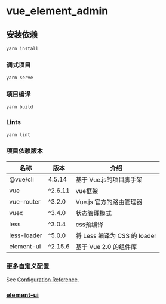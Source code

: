 # vue_element_admin

## 安装依赖

```bash
yarn install
```

### 调式项目

```bash
yarn serve
```

### 项目编译

```bash
yarn build
```

### Lints

```bash
yarn lint
```

### 项目依赖版本

| 名称        | 版本    | 介绍                         |
| ----------- | ------- | ---------------------------- |
| @vue/cli    | 4.5.14  | 基于 Vue.js的项目脚手架      |
| vue         | ^2.6.11 | vue框架                      |
| vue-router  | ^3.2.0  | Vue.js 官方的路由管理器      |
| vuex        | ^3.4.0  | 状态管理模式                 |
| less        | ^3.0.4  | css预编译                    |
| less-loader | ^5.0.0  | 将 Less 编译为 CSS 的 loader |
| element-ui  | ^2.15.6 | 基于 Vue 2.0 的组件库        |

### 更多自定义配置

See [Configuration Reference](https://cli.vuejs.org/config/).

### [element-ui](https://element.eleme.cn/#/zh-CN)

